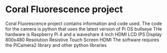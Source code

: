 # Coral Fluorescence project
Coral Fluorescence project contains information and code used.
The code for the camera is python that uses the latest version of Pi OS bullseye
THe hardware is Raspberry Pi 4 and a waveshare 4 inch HDMI LCD IPS Display 800x480 Resolution Resistive Touch Screen HDMI
The software requires the PiCamera2 library and other python libraries
